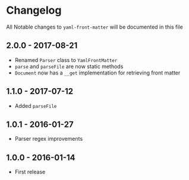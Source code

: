 # Changelog

All Notable changes to `yaml-front-matter` will be documented in this file

## 2.0.0 - 2017-08-21
- Renamed `Parser` class to `YamlFrontMatter`
- `parse` and `parseFile` are now static methods
- `Document` now has a `__get` implementation for retrieving front matter

## 1.1.0 - 2017-07-12
- Added `parseFile`

## 1.0.1 - 2016-01-27
- Parser regex improvements

## 1.0.0 - 2016-01-14
- First release
